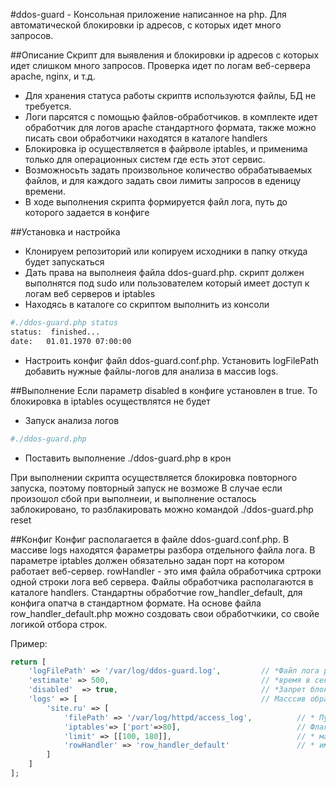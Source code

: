 #ddos-guard - Консольная приложение написанное на php. Для автоматической блокировки ip адресов, с которых идет много запросов. 

##Описание
Скрипт для выявления и блокировки ip адресов с которых идет слишком много запросов. Проверка идет по логам 
веб-сервера apache, nginx, и т.д. 
* Для хранения статуса работы скриптв используются файлы, БД не требуется. 
* Логи парсятся с помощью файлов-обработчиков. в комплекте идет обработчик для логов apache стандартного формата, также можно писать свои
обработчики находятся в каталоге handlers
* Блокировка ip осуществляется в файрволе iptables, и применима только для операционных систем где есть этот сервис.
* Возможносьть задать произвольное количество обрабатываемых файлов, и для каждого задать свои лимиты запросов в еденицу времени. 
* В ходе выполнения скрипта формируется файл лога, путь до которого задается в конфиге 

##Установка и настройка
* Клонируем репозиторий или копируем исходники в папку откуда будет запускаться
* Дать права на выполнеия файла ddos-guard.php. скрипт должен выполнятся под sudo или пользователем который имеет доступ к логам веб серверов и iptables
* Находясь в каталоге со скриптом выполнить из консоли
```bash
#./ddos-guard.php status
status:  finished...
date:   01.01.1970 07:00:00
```
* Настроить конфиг файл ddos-guard.conf.php. Установить logFilePath 
добавить нужные файлы-логов для анализа в массив logs.
 
##Выполнение 
Если параметр disabled в конфиге установлен в true. То блокировка в iptables осуществлятся не будет 
* Запуск анализа логов
```bash
#./ddos-guard.php
```
* Поставить выполнение ./ddos-guard.php в крон

При выполнении скрипта осуществляется блокировка повторного запуска, поэтому повторный запуск не возможе
В случае если произошол сбой при выполнеии, и выполнение осталось заблокировано, то разблакировать можно командой ./ddos-guard.php reset




##Конфиг
Конфиг располагается в файле ddos-guard.conf.php. 
В массиве logs находятся фараметры разбора отдельного файла лога. В параметре iptables должен обязательно задан порт 
на котором работает веб-сервер. rowHandler - это имя файла обработчика сртроки одной строки лога веб сервера. 
Файлы обработчика располагаются в каталоге handlers. Стандартны обработчие row_handler_default, для конфига опатча в стандартном формате. 
На основе файла row_handler_default.php можно создовать свои обработчкики, со свойе логикой отбора строк.
 

Пример:
```php
return [
    'logFilePath' => '/var/log/ddos-guard.log',         // *Файл лога работы скрипта
    'estimate' => 500,                                  // *время в секундах на которое блокируется ip адрес
    'disabled'  => true,                                // *Запрет блокировки ip адресов, только пищет в лог и в файл ddos-guard.status.dat
    'logs' => [                                         // Масссив обработчиков логов
        'site.ru' => [
            'filePath' => '/var/log/httpd/access_log',          // * Путь до файла логов для парсинга и анализа
            'iptables'=> ['port'=>80],                          // Флаг использования файрвола iptables для блокировки ip по порту
            'limit' => [[100, 180]],                            // * массив лимитов блокировок. первый количество запросов, второй в промежуток временив секундах 
            'rowHandler' => 'row_handler_default'               // * имя файла в каталоге handlers, который парсит строку из файла логов
        ]
    ]
];

```







 
 




